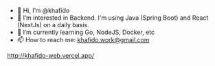 - 👋 Hi, I’m @khafido
- 👀 I’m interested in Backend. I'm using Java (Spring Boot) and React (NextJs) on a daily basis.
- 🌱 I’m currently learning Go, NodeJS, Docker, etc
- 📫 How to reach me: khafido.work@gmail.com

http://khafido-web.vercel.app/

<!---
khafido/khafido is a ✨ special ✨ repository because its `README.md` (this file) appears on your GitHub profile.
You can click the Preview link to take a look at your changes.
--->
